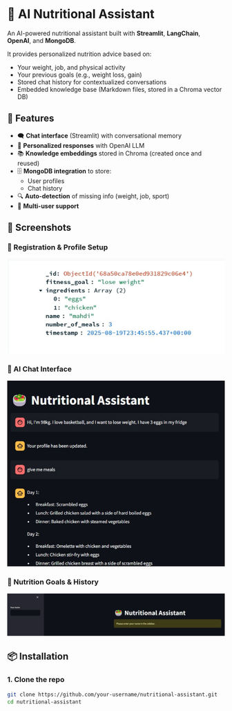 # 🥗 AI Nutritional Assistant

An AI-powered nutritional assistant built with **Streamlit**, **LangChain**, **OpenAI**, and **MongoDB**.

It provides personalized nutrition advice based on:
- Your weight, job, and physical activity
- Your previous goals (e.g., weight loss, gain)
- Stored chat history for contextualized conversations
- Embedded knowledge base (Markdown files, stored in a Chroma vector DB)

## 🚀 Features

- 🗨️ **Chat interface** (Streamlit) with conversational memory
- 🤖 **Personalized responses** with OpenAI LLM
- 📚 **Knowledge embeddings** stored in Chroma (created once and reused)
- 🗄️ **MongoDB integration** to store:
  - User profiles
  - Chat history
- 🔍 **Auto-detection** of missing info (weight, job, sport)
- 👥 **Multi-user support**

## 📸 Screenshots

### 🔹 Registration & Profile Setup
![Registration & Profile Setup](assets/registration.jpg)

### 🔹 AI Chat Interface  
![AI Chat Interface](assets/chat.jpg)

### 🔹 Nutrition Goals & History
![Nutrition Goals & History](assets/goals.jpg)

## 📦 Installation

### 1. Clone the repo
```bash
git clone https://github.com/your-username/nutritional-assistant.git
cd nutritional-assistant